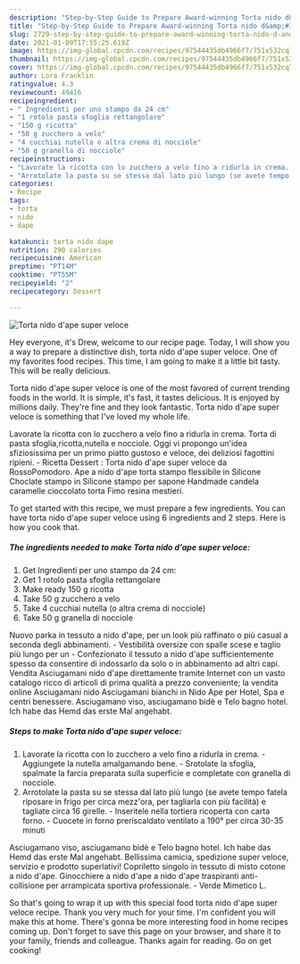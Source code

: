 ```yaml
---
description: "Step-by-Step Guide to Prepare Award-winning Torta nido d&amp;#39;ape super veloce"
title: "Step-by-Step Guide to Prepare Award-winning Torta nido d&amp;#39;ape super veloce"
slug: 2729-step-by-step-guide-to-prepare-award-winning-torta-nido-d-and-39-ape-super-veloce
date: 2021-01-09T17:55:25.619Z
image: https://img-global.cpcdn.com/recipes/97544435db4966f7/751x532cq70/torta-nido-dape-super-veloce-recipe-main-photo.jpg
thumbnail: https://img-global.cpcdn.com/recipes/97544435db4966f7/751x532cq70/torta-nido-dape-super-veloce-recipe-main-photo.jpg
cover: https://img-global.cpcdn.com/recipes/97544435db4966f7/751x532cq70/torta-nido-dape-super-veloce-recipe-main-photo.jpg
author: Lora Franklin
ratingvalue: 4.3
reviewcount: 49416
recipeingredient:
- " Ingredienti per uno stampo da 24 cm"
- "1 rotolo pasta sfoglia rettangolare"
- "150 g ricotta"
- "50 g zucchero a velo"
- "4 cucchiai nutella o altra crema di nocciole"
- "50 g granella di nocciole"
recipeinstructions:
- "Lavorate la ricotta con lo zucchero a velo fino a ridurla in crema. Aggiungete la nutella amalgamando bene. Srotolate la sfoglia, spalmate la farcia preparata sulla superficie e completate con granella di nocciole."
- "Arrotolate la pasta su se stessa dal lato più lungo (se avete tempo fatela riposare in frigo per circa mezz&#39;ora, per tagliarla con più facilità) e tagliate circa 16 girelle. Inseritele nella tortiera ricoperta con carta forno. Cuocete in forno preriscaldato ventilato a 190° per circa 30-35 minuti"
categories:
- Recipe
tags:
- torta
- nido
- dape

katakunci: torta nido dape 
nutrition: 290 calories
recipecuisine: American
preptime: "PT14M"
cooktime: "PT55M"
recipeyield: "2"
recipecategory: Dessert

---
```



![Torta nido d&#39;ape super veloce](https://img-global.cpcdn.com/recipes/97544435db4966f7/751x532cq70/torta-nido-dape-super-veloce-recipe-main-photo.jpg)

Hey everyone, it's Drew, welcome to our recipe page. Today, I will show you a way to prepare a distinctive dish, torta nido d&#39;ape super veloce. One of my favorites food recipes. This time, I am going to make it a little bit tasty. This will be really delicious.

Torta nido d&#39;ape super veloce is one of the most favored of current trending foods in the world. It is simple, it's fast, it tastes delicious. It is enjoyed by millions daily. They're fine and they look fantastic. Torta nido d&#39;ape super veloce is something that I've loved my whole life.

Lavorate la ricotta con lo zucchero a velo fino a ridurla in crema. Torta di pasta sfoglia,ricotta,nutella e nocciole. Oggi vi propongo un&#39;idea sfiziosissima per un primo piatto gustoso e veloce, dei deliziosi fagottini ripieni. - Ricetta Dessert : Torta nido d&#39;ape super veloce da RossoPomodoro. Ape a nido d&#39;ape torta stampo flessibile in Silicone Choclate stampo in Silicone stampo per sapone Handmade candela caramelle cioccolato torta Fimo resina mestieri.


To get started with this recipe, we must prepare a few ingredients. You can have torta nido d&#39;ape super veloce using 6 ingredients and 2 steps. Here is how you cook that.

<!--inarticleads1-->

##### The ingredients needed to make Torta nido d&#39;ape super veloce:

1. Get  Ingredienti per uno stampo da 24 cm:
1. Get 1 rotolo pasta sfoglia rettangolare
1. Make ready 150 g ricotta
1. Take 50 g zucchero a velo
1. Take 4 cucchiai nutella (o altra crema di nocciole)
1. Take 50 g granella di nocciole


Nuovo parka in tessuto a nido d&#39;ape, per un look più raffinato o più casual a seconda degli abbinamenti. - Vestibilità oversize con spalle scese e taglio più lungo per un - Confezionato il tessuto a nido d&#39;ape sufficientemente spesso da consentire di indossarlo da solo o in abbinamento ad altri capi. Vendita Asciugamani nido d&#39;ape direttamente tramite Internet con un vasto catalogo ricco di articoli di prima qualità a prezzo conveniente; la vendita online Asciugamani nido Asciugamani bianchi in Nido Ape per Hotel, Spa e centri benessere. Asciugamano viso, asciugamano bidè e Telo bagno hotel. Ich habe das Hemd das erste Mal angehabt. 

<!--inarticleads2-->

##### Steps to make Torta nido d&#39;ape super veloce:

1. Lavorate la ricotta con lo zucchero a velo fino a ridurla in crema. - Aggiungete la nutella amalgamando bene. - Srotolate la sfoglia, spalmate la farcia preparata sulla superficie e completate con granella di nocciole.
1. Arrotolate la pasta su se stessa dal lato più lungo (se avete tempo fatela riposare in frigo per circa mezz&#39;ora, per tagliarla con più facilità) e tagliate circa 16 girelle. - Inseritele nella tortiera ricoperta con carta forno. - Cuocete in forno preriscaldato ventilato a 190° per circa 30-35 minuti


Asciugamano viso, asciugamano bidè e Telo bagno hotel. Ich habe das Hemd das erste Mal angehabt. Bellissima camicia, spedizione super veloce, servizio e prodotto superlativi! Copriletto singolo in tessuto di misto cotone a nido d&#39;ape. Ginocchiere a nido d&#39;ape a nido d&#39;ape traspiranti anti-collisione per arrampicata sportiva professionale. - Verde Mimetico L. 

So that's going to wrap it up with this special food torta nido d&#39;ape super veloce recipe. Thank you very much for your time. I'm confident you will make this at home. There's gonna be more interesting food in home recipes coming up. Don't forget to save this page on your browser, and share it to your family, friends and colleague. Thanks again for reading. Go on get cooking!
